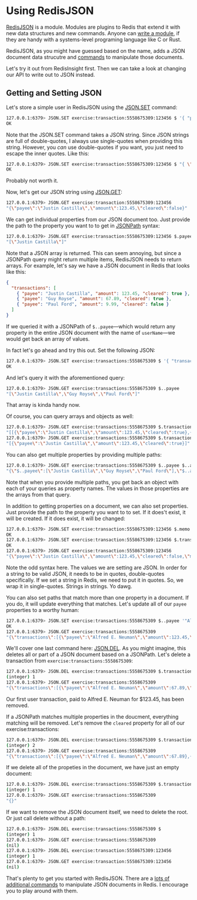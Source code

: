 # Using RedisJSON #

[RedisJSON](https://redis.io/docs/stack/json/) is a module. Modules are plugins to Redis that extend it with new data structures and new commands. Anyone can [write a module](https://redis.io/docs/reference/modules/), if they are handy with a systems-level programing language like C or Rust.

RedisJSON, as you might have guessed based on the name, adds a JSON document data strucutre and [commands](https://redis.io/commands/?group=json) to manipulate those documents.

Let's try it out from RedisInsight first. Then we can take a look at changing our API to write out to JSON instead.

## Getting and Setting JSON ##

Let's store a simple user in RedisJSON using the [JSON.SET](https://redis.io/commands/json.set/) command:

```bash
127.0.0.1:6379> JSON.SET exercise:transaction:5558675309:123456 $ '{ "payee": "Justin Castilla", "amount": 123.45, "cleared": false }'
OK
```

Note that the JSON.SET command takes a JSON string. Since JSON strings are full of double-quotes, I always use single-quotes when providing this string. However, you *can* use double-quotes if you want, you just need to escape the inner quotes. Like this:

```bash
127.0.0.1:6379> JSON.SET exercise:transaction:5558675309:123456 $ "{ \"payee\": \"Justin Castilla\", \"amount\": 123.45, \"cleared\": false }"
OK
```

Probably not worth it.

Now, let's get our JSON string using [JSON.GET](https://redis.io/commands/json.get/):

```bash
127.0.0.1:6379> JSON.GET exercise:transaction:5558675309:123456
"{\"payee\":\"Justin Castilla\",\"amount\":123.45,\"cleared\":false}"
```

We can get individual properties from our JSON document too. Just provide the path to the property you want to to get in [JSONPath](https://redis.io/docs/stack/json/path/) syntax:

```bash
127.0.0.1:6379> JSON.GET exercise:transaction:5558675309:123456 $.payee
"[\"Justin Castilla\"]"
```

Note that a JSON array is returned. This can seem annoying, but since a JSONPath query might return multiple items, RedisJSON needs to return arrays. For example, let's say we have a JSON document in Redis that looks like this:

```json
{
  "transactions": [
    { "payee": "Justin Castilla", "amount": 123.45, "cleared": true },
    { "payee": "Guy Royse", "amount": 67.89, "cleared": true },
    { "payee": "Paul Ford", "amount": 9.99, "cleared": false }
  ]
}
```

If we queried it with a JSONPath of `$..payee`—which would return any property in the entire JSON document with the name of `userName`—we would get back an array of values.

In fact let's go ahead and try this out. Set the following JSON:

```bash
127.0.0.1:6379> JSON.SET exercise:transactions:5558675309 $ '{ "transactions": [ { "payee": "Justin Castilla", "amount": 123.45, "cleared": true }, { "payee": "Guy Royse", "amount": 67.89, "cleared": true}, { "payee": "Paul Ford", "amount": 9.99, "cleared": false } ] }'
OK
```

And let's query it with the aforementioned query:

```bash
127.0.0.1:6379> JSON.GET exercise:transactions:5558675309 $..payee
"[\"Justin Castilla\",\"Guy Royse\",\"Paul Ford\"]"
```

That array is kinda handy now.

Of course, you can query arrays and objects as well:

```bash
127.0.0.1:6379> JSON.GET exercise:transactions:5558675309 $.transactions
"[[{\"payee\":\"Justin Castilla\",\"amount\":123.45,\"cleared\":true},{\"payee\":\"Guy Royse\",\"amount\":67.89,\"cleared\":true},{\"payee\":\"Paul Ford\",\"amount\":9.99,\"cleared\":false}]]"
127.0.0.1:6379> JSON.GET exercise:transactions:5558675309 $.transactions[0]
"[{\"payee\":\"Justin Castilla\",\"amount\":123.45,\"cleared\":true}]"
```

You can also get multiple properties by providing multiple paths:

```bash
127.0.0.1:6379> JSON.GET exercise:transactions:5558675309 $..payee $..amount
"{\"$..payee\":[\"Justin Castilla\",\"Guy Royse\",\"Paul Ford\"],\"$..amount\":[123.45,67.89,9.99]}"
```

Note that when you provide multiple paths, you get back an object with each of your queries as property names. The values in those properties are the arrays from that query.

In addition to getting properties on a document, we can also set properties. Just provide the path to the property you want to to set. If it does't exist, it will be created. If it does exist, it will be changed:

```bash
127.0.0.1:6379> JSON.SET exercise:transaction:5558675309:123456 $.memo '"Justin needs a new pair of hiking boots"'
OK
127.0.0.1:6379> JSON.SET exercise:transaction:5558675309:123456 $.transactionId '"123456"'
OK
127.0.0.1:6379> JSON.GET exercise:transaction:5558675309:123456
"{\"payee\":\"Justin Castilla\",\"amount\":123.45,\"cleared\":false,\"memo\":\"Justin needs a new pair of hiking boots\",\"transactionId\":\"5034\"}"
```

Note the odd syntax here. The values we are setting are JSON. In order for a string to be valid JSON, it needs to be in quotes, double-quotes specifically. If we set a string in Redis, we need to put it in quotes. So, we wrap it in single-quotes. Strings in strings. Yo dawg.

You can also set paths that match more than one property in a document. If you do, it will update everything that matches. Let's update all of our `payee` properties to a worthy human:

```bash
127.0.0.1:6379> JSON.SET exercise:transactions:5558675309 $..payee '"Alfred E. Neuman"'
OK
127.0.0.1:6379> JSON.GET exercise:transactions:5558675309
"{\"transactions\":[{\"payee\":\"Alfred E. Neuman\",\"amount\":123.45,\"cleared\":true},{\"payee\":\"Alfred E. Neuman\",\"amount\":67.89,\"cleared\":true},{\"payee\":\"Alfred E. Neuman\",\"amount\":9.99,\"cleared\":false}]}"
```

We'll cover one last command here: [JSON.DEL](https://redis.io/commands/json.del/). As you might imagine, this deletes all or part of a JSON document based on a JSONPath. Let's delete a transaction from `exercise:transactions:5558675309`:

```bash
127.0.0.1:6379> JSON.DEL exercise:transactions:5558675309 $.transactions[0]
(integer) 1
127.0.0.1:6379> JSON.GET exercise:transactions:5558675309
"{\"transactions\":[{\"payee\":\"Alfred E. Neuman\",\"amount\":67.89,\"cleared\":true},{\"payee\":\"Alfred E. Neuman\",\"amount\":9.99,\"cleared\":false}]}"
```

Our first user transaction, paid to Alfred E. Neuman for $123.45, has been removed.

If a JSONPath matches multiple properties in the doucment, everything matching will be removed. Let's remove the `cleared` property for all of our exercise:transactions:

```bash
127.0.0.1:6379> JSON.DEL exercise:transactions:5558675309 $.transactions[*].cleared
(integer) 2
127.0.0.1:6379> JSON.GET exercise:transactions:5558675309
"{\"transactions\":[{\"payee\":\"Alfred E. Neuman\",\"amount\":67.89},{\"payee\":\"Alfred E. Neuman\",\"amount\":9.99}]}"
```

If we delete all of the propeties in the document, we have just an empty document:

```bash
127.0.0.1:6379> JSON.DEL exercise:transactions:5558675309 $.transactions
(integer) 1
127.0.0.1:6379> JSON.GET exercise:transactions:5558675309
"{}"
```

If we want to remove the JSON document itself, we need to delete the root. Or just call delete without a path:

```bash
127.0.0.1:6379> JSON.DEL exercise:transactions:5558675309 $
(integer) 1
127.0.0.1:6379> JSON.GET exercise:transactions:5558675309
(nil)
127.0.0.1:6379> JSON.DEL exercise:transaction:5558675309:123456
(integer) 1
127.0.0.1:6379> JSON.GET exercise:transaction:5558675309:123456
(nil)
```

That's plenty to get you started with RedisJSON. There are a [lots of additional commands](https://redis.io/commands/?group=json) to manipulate JSON documents in Redis. I encourage you to play around with them.
